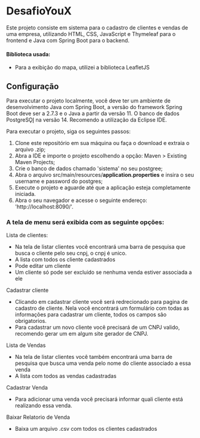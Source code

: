 # DesafioYouX
Este projeto consiste em sistema para o cadastro de clientes e vendas de uma empresa, utilizando HTML, CSS, JavaScript e Thymeleaf para o frontend e Java com Spring Boot para o backend.
#### Biblioteca usada:
- Para a exibição do mapa, utilizei a biblioteca LeafletJS

## Configuração
Para executar o projeto localmente, você deve ter um ambiente de desenvolvimento Java com Spring Boot, a versão do framework Spring Boot deve ser a 2.7.3 e o Java a partir da versão 11. O banco de dados PostgreSǪĮ na versão 14. 
Recomendo a utilização da Eclipse IDE.


Para executar o projeto, siga os seguintes passos:

1. Clone este repositório em sua máquina ou faça o download e extraia o arquivo .zip;
3. Abra a IDE e importe o projeto escolhendo a opção: Maven > Existing Maven Projects;
4. Crie o banco de dados chamado 'sistema' no seu postgree;
5. Abra o arquivo src/main/resources/**application.properties** e insira o seu username e password do postgres;
6. Execute o projeto e aguarde até que a aplicação esteja completamente iniciada.
7. Abra o seu navegador e acesse o seguinte endereço: 'http://localhost:8090/'.
### A tela de menu será exibida com as seguinte opções:

Lista de clientes:
- Na tela de listar clientes você encontrará uma barra de pesquisa que busca o cliente pelo seu cnpj, o cnpj é unico.
- A lista com todos os cliente cadastrados 
- Pode editar um cliente 
- Um cliente só pode ser excluido se nenhuma venda estiver associada a ele

  
Cadastrar cliente
- Clicando em cadastrar cliente você será redrecionado para pagina de cadastro de cliente. Nela você encontrará um formulário com todas as informações para cadastrar um cliente, todos os campos são obrigatorios.
- Para cadastrar um novo cliente você precisará de um CNPJ valido, recomendo gerar um em algum site gerador de CNPJ.
  
Lista de Vendas
- Na tela de listar clientes você também encontrará uma barra de pesquisa que busca uma venda pelo nome do cliente associado a essa venda 
- A lista com todos as vendas cadastradas
  
Cadastrar Venda
- Para adicionar uma venda você precisará informar quali cliente está realizando essa venda.

Baixar Relatorio de Venda
- Baixa um arquivo .csv com todos os clientes cadastrados 






